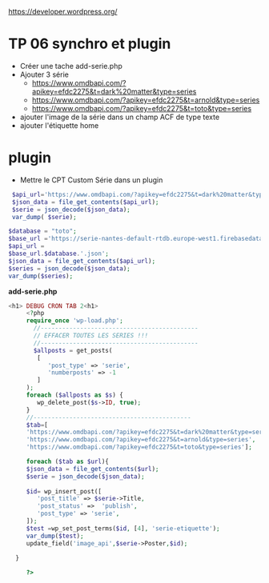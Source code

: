
https://developer.wordpress.org/  
  
# TP 06 synchro et plugin
- Créer une tache add-serie.php
- Ajouter 3 série
  - https://www.omdbapi.com/?apikey=efdc2275&t=dark%20matter&type=series  
  - https://www.omdbapi.com/?apikey=efdc2275&t=arnold&type=series
  - https://www.omdbapi.com/?apikey=efdc2275&t=toto&type=series
- ajouter l'image de la série dans un champ ACF de type texte
- ajouter l'étiquette home
# plugin
- Mettre le CPT Custom Série dans un plugin

```php
 $api_url='https://www.omdbapi.com/?apikey=efdc2275&t=dark%20matter&type=series';
 $json_data = file_get_contents($api_url); 
 $serie = json_decode($json_data); 
 var_dump( $serie);
 ```

 ```php
 $database = "toto"; 
$base_url ='https://serie-nantes-default-rtdb.europe-west1.firebasedatabase.app/'; 
 $api_url = 
 $base_url.$database.'.json'; 
 $json_data = file_get_contents($api_url); 
 $series = json_decode($json_data);
 var_dump($series);
 ```

 **add-serie.php**
 ```php
 <h1> DEBUG CRON TAB 2<h1>
      <?php
      require_once 'wp-load.php';
        //--------------------------------------------
        // EFFACER TOUTES LES SERIES !!!
        //--------------------------------------------
        $allposts = get_posts(
         [
            'post_type' => 'serie',
            'numberposts' => -1
         ]
      );
      foreach ($allposts as $s) {
         wp_delete_post($s->ID, true);
      }
      //--------------------------------------------
      $tab=[
      'https://www.omdbapi.com/?apikey=efdc2275&t=dark%20matter&type=series',
      'https://www.omdbapi.com/?apikey=efdc2275&t=arnold&type=series',
      'https://www.omdbapi.com/?apikey=efdc2275&t=toto&type=series'];

      foreach ($tab as $url){
      $json_data = file_get_contents($url);
      $serie = json_decode($json_data);
    
      $id= wp_insert_post([
         'post_title' => $serie->Title,
         'post_status' =>  'publish',
         'post_type' => 'serie',
      ]);
      $test =wp_set_post_terms($id, [4], 'serie-etiquette');
      var_dump($test);
      update_field('image_api',$serie->Poster,$id);

   }
      
      ?>
 ```
